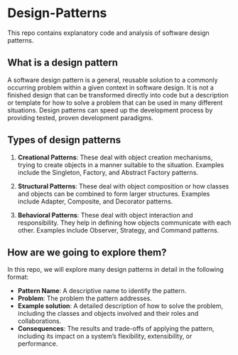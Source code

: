 # Design-Patterns
This repo contains explanatory code and analysis of software design patterns.


## What is a design pattern

A software design pattern is a general, reusable solution to a commonly occurring problem within a given context in software design. It is not a finished design that can be transformed directly into code but a description or template for how to solve a problem that can be used in many different situations. Design patterns can speed up the development process by providing tested, proven development paradigms.

## Types of design patterns

1. **Creational Patterns**: These deal with object creation mechanisms, trying to create objects in a manner suitable to the situation. Examples include the Singleton, Factory, and Abstract Factory patterns.

2. **Structural Patterns**: These deal with object composition or how classes and objects can be combined to form larger structures. Examples include Adapter, Composite, and Decorator patterns.

3. **Behavioral Patterns**: These deal with object interaction and responsibility. They help in defining how objects communicate with each other. Examples include Observer, Strategy, and Command patterns.

## How are we going to explore them?

In this repo, we will explore many design patterns in detail in the following format:

- **Pattern Name**: A descriptive name to identify the pattern.
- **Problem**: The problem the pattern addresses.
- **Example solution**: A detailed description of how to solve the problem, including the classes and objects involved and their roles and collaborations.
- **Consequences**: The results and trade-offs of applying the pattern, including its impact on a system’s flexibility, extensibility, or performance.
